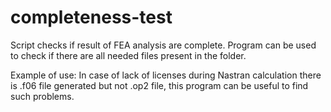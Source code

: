 # completeness-test

Script checks if result of FEA analysis are complete. Program can be used to check if there are all needed files present in the folder. 

Example of use:
In case of lack of licenses during Nastran calculation there is .f06 file generated but not .op2 file, this program can be useful to find such problems.
